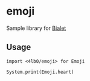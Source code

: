 # emoji

Sample library for [Bialet](https://bialet.dev)

## Usage

```wren
import <4lb0/emoji> for Emoji

System.print(Emoji.heart)
```
